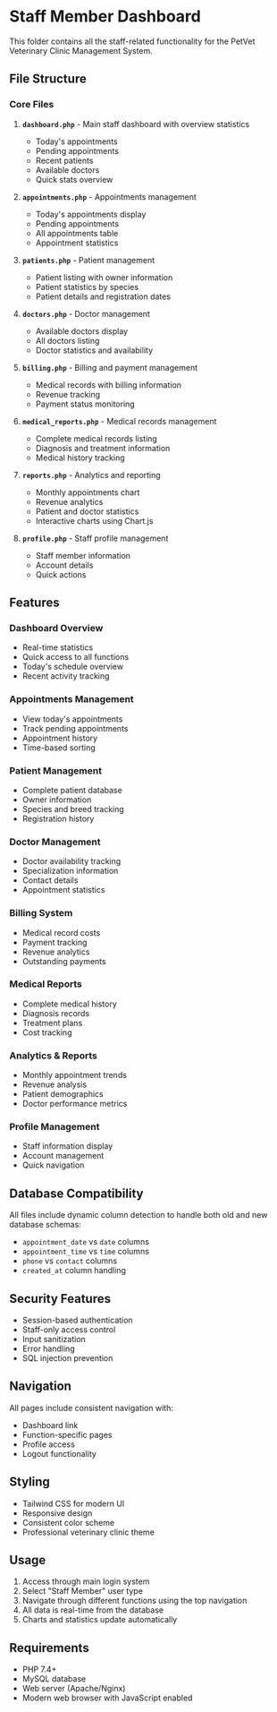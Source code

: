 # Staff Member Dashboard

This folder contains all the staff-related functionality for the PetVet Veterinary Clinic Management System.

## File Structure

### Core Files

1. **`dashboard.php`** - Main staff dashboard with overview statistics
   - Today's appointments
   - Pending appointments
   - Recent patients
   - Available doctors
   - Quick stats overview

2. **`appointments.php`** - Appointments management
   - Today's appointments display
   - Pending appointments
   - All appointments table
   - Appointment statistics

3. **`patients.php`** - Patient management
   - Patient listing with owner information
   - Patient statistics by species
   - Patient details and registration dates

4. **`doctors.php`** - Doctor management
   - Available doctors display
   - All doctors listing
   - Doctor statistics and availability

5. **`billing.php`** - Billing and payment management
   - Medical records with billing information
   - Revenue tracking
   - Payment status monitoring

6. **`medical_reports.php`** - Medical records management
   - Complete medical records listing
   - Diagnosis and treatment information
   - Medical history tracking

7. **`reports.php`** - Analytics and reporting
   - Monthly appointments chart
   - Revenue analytics
   - Patient and doctor statistics
   - Interactive charts using Chart.js

8. **`profile.php`** - Staff profile management
   - Staff member information
   - Account details
   - Quick actions

## Features

### Dashboard Overview
- Real-time statistics
- Quick access to all functions
- Today's schedule overview
- Recent activity tracking

### Appointments Management
- View today's appointments
- Track pending appointments
- Appointment history
- Time-based sorting

### Patient Management
- Complete patient database
- Owner information
- Species and breed tracking
- Registration history

### Doctor Management
- Doctor availability tracking
- Specialization information
- Contact details
- Appointment statistics

### Billing System
- Medical record costs
- Payment tracking
- Revenue analytics
- Outstanding payments

### Medical Reports
- Complete medical history
- Diagnosis records
- Treatment plans
- Cost tracking

### Analytics & Reports
- Monthly appointment trends
- Revenue analysis
- Patient demographics
- Doctor performance metrics

### Profile Management
- Staff information display
- Account management
- Quick navigation

## Database Compatibility

All files include dynamic column detection to handle both old and new database schemas:
- `appointment_date` vs `date` columns
- `appointment_time` vs `time` columns
- `phone` vs `contact` columns
- `created_at` column handling

## Security Features

- Session-based authentication
- Staff-only access control
- Input sanitization
- Error handling
- SQL injection prevention

## Navigation

All pages include consistent navigation with:
- Dashboard link
- Function-specific pages
- Profile access
- Logout functionality

## Styling

- Tailwind CSS for modern UI
- Responsive design
- Consistent color scheme
- Professional veterinary clinic theme

## Usage

1. Access through main login system
2. Select "Staff Member" user type
3. Navigate through different functions using the top navigation
4. All data is real-time from the database
5. Charts and statistics update automatically

## Requirements

- PHP 7.4+
- MySQL database
- Web server (Apache/Nginx)
- Modern web browser with JavaScript enabled 